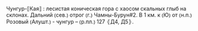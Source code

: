 ---
---

Чунгур-⟦Кая⟧
: лесистая коническая гора с хаосом скальных глыб на склонах. Дальний ⦅сев.⦆ отрог ⦅г.⦆ Чамны-Бурун#2. В 1 км. к ⦅Ю⦆ от ⦅н.п.⦆ Розовый ⦅Алушт.⦆ - чунгур – ⦅р.пл.⦆ 127 ⦃Д4, Д5⦄.
